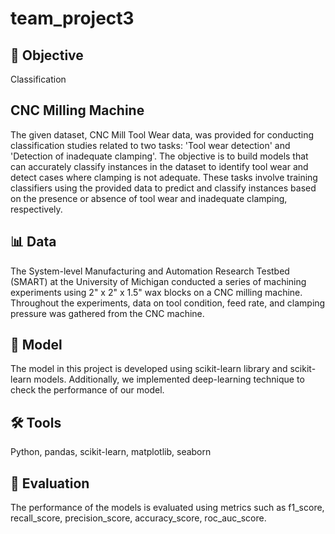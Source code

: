 # team_project3

## 📌 Objective
Classification 

## CNC Milling Machine
The given dataset, CNC Mill Tool Wear data, was provided for conducting classification studies related to two tasks: 
'Tool wear detection' and 'Detection of inadequate clamping'. The objective is to build models that can accurately classify instances in 
the dataset to identify tool wear and detect cases where clamping is not adequate. These tasks involve training classifiers using the 
provided data to predict and classify instances based on the presence or absence of tool wear and inadequate clamping, respectively.

## 📊 Data
The System-level Manufacturing and Automation Research Testbed (SMART) at the University of Michigan conducted a series 
of machining experiments using 2" x 2" x 1.5" wax blocks on a CNC milling machine. 
Throughout the experiments, data on tool condition, feed rate, and clamping pressure was gathered from the CNC machine.

## 📁 Model
The model in this project is developed using scikit-learn library and scikit-learn models. 
Additionally, we implemented deep-learning technique to check the performance of our model.

## 🛠️ Tools
Python, pandas, scikit-learn, matplotlib, seaborn

## 📎 Evaluation
The performance of the models is evaluated using metrics such as f1_score, recall_score, precision_score, accuracy_score, roc_auc_score.


